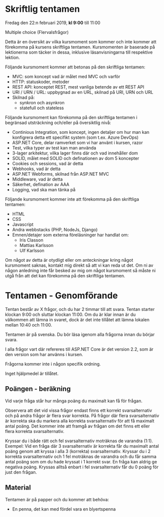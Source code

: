 # Skriftlig tentamen

Fredag den 22:n februari 2019, **kl 9:00** till 11:00

Multiple choice (Flervalsfrågor)

Detta är en översikt av vilka kursmoment som kommer och inte kommer att förekomma på kursens skriftliga tentamen. Kursmomenten är baserade på lektionerna som täcker in dessa, inklusive läsanvisningarna till respektive lektion.

Följande kursmoment kommer att betonas på den skriftliga tentamen:

* MVC: som koncept vad är målet med MVC och varför 
* HTTP: statuskoder, metoder 
* REST API: konceptet REST, mest vanliga betende av ett REST API 
* URI / URN / URL: uppbygnad av en URL, skilnad på URI, URN och URL
* Skilnad på:
    * synkron och asynkron
    * statefull och stateless 

Följande kursmoment kan förekomma på den skriftliga tentamen i begränsad utsträckning och/eller på översiktlig nivå:

* Continious Integration, som koncept, ingen detaljer om hur man kan konfigrera detta ett specifikt system (som t.ex. Azure DevOps) 
* ASP.NET Core, delar ramverket som vi har använt i kursen, razor
* Test, vilka typer av test kan man använda
* 3-lager arkitektur, vilka lager finns där och vad innehåller dom
* SOLID, målet med SOLID och definationen av dom 5 koncepter 
* Cookies och sessions, vad är detta
* Webhooks, vad är detta
* ASP.NET Webforms, skilnad från ASP.NET MVC
* Middleware, vad är detta
* Säkerhet, defination av AAA
* Logging, vad ska man tänka på

Följande kursmoment kommer inte att förekomma på den skriftliga tentamen:

* HTML
* CSS
* Javascript
* Andra webbstacks (PHP, NodeJs, Django)
* Emnen/detajer som externa föreläsninger har handlat om:
  * Iris Classon
  * Mattias Karlsson
  * Ulf Karlsson

Om något av detta är otydligt eller om anteckningar kring något kursmoment saknas, kontakt mig direkt så att vi kan reda ut det. Om ni av någon anledning inte får besked av mig om något kursmoment så måste ni utgå från att det kan förekomma på den skriftliga tentamen.


# Tentamen - Genomförande

Tentan består av X frågor, och du har 2 timmar till att svara. Tentan starter klockan 9:00 och sluttar klockan 11:00. Om du är klar innan är du välkommen att lämna in svaret, dock är det inte tillåtet att lämna lokalen mellan 10:40 och 11:00.

Tentamen är på svenska. Du bör läsa igenom alla frågorna innan du börjar svara.

I alla frågor vart där refereres till ASP.NET Core är det version 2.2, som är den version som har använns i kursen.

Frågorna kommer inte i någon specifik ordning.

Inget hjälpmedel är tillåtet.

## Poängen - beräkning
Vid varje fråga står hur många poäng du maximalt kan få för frågan.  

Observera att det vid vissa frågor endast finns ett korrekt svarsalternativ och på andra frågor är flera svar korrekta. På frågor där flera svarsalternativ är korrekta ska du markera alla korrekta svarsalternativ för att få maximalt antal poäng. Det kommer inte att framgå av frågan om det finns ett eller flera korrekta svarsalternativ.

Kryssar du i både rätt och fel svarsalternativ moträknas de varandra (1:1). Exempel: Vid en fråga där 3 svarsalternativ är korrekta får du maximalt antal poäng genom att kryssa i alla 3 (korrekta) svarsalternativ. Kryssar du i 2 korrekta svarsalternativ och 1 fel moträknas de varandra och du får samma antal poäng som om du hade kryssat i 1 korrekt svar. En fråga kan aldrig ge negativa poäng. Kryssas alltså enbart i fel svarsalternativ får du 0 poäng för just den frågan.

## Material
Tentamen är på papper och du kommer att behöva:
* En penna, det kan med fördel vara en blyertspenna